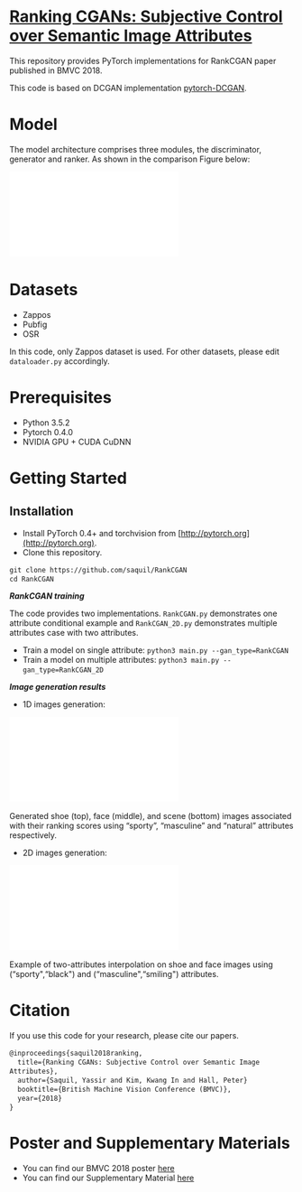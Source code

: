 # [Ranking CGANs: Subjective Control over Semantic Image Attributes](http://bmvc2018.org/contents/papers/0534.pdf)

This repository provides PyTorch implementations for RankCGAN paper published in BMVC 2018.

This code is based on DCGAN implementation [pytorch-DCGAN](https://github.com/pytorch/examples/tree/master/dcgan).

# Model

The model architecture comprises three modules, the discriminator, generator and ranker. As shown in the comparison Figure below:

![GAN](docs/GAN.pdf)

# Datasets

- Zappos
- Pubfig
- OSR

In this code, only Zappos dataset is used. For other datasets, please edit `dataloader.py` accordingly.

# Prerequisites

- Python 3.5.2
- Pytorch 0.4.0
- NVIDIA GPU + CUDA CuDNN

# Getting Started

## Installation

- Install PyTorch 0.4+ and torchvision from [http://pytorch.org](http://pytorch.org).
- Clone this repository.
```shell
git clone https://github.com/saquil/RankCGAN
cd RankCGAN
```

***RankCGAN training***

The code provides two implementations. `RankCGAN.py` demonstrates one attribute conditional example and `RankCGAN_2D.py` demonstrates multiple attributes case with two attributes.

- Train a model on single attribute:
```python3 main.py --gan_type=RankCGAN```
- Train a model on multiple attributes:
```python3 main.py --gan_type=RankCGAN_2D```

***Image generation results***

- 1D images generation:

![1D_gen](docs/generation_mixte.pdf)

Generated shoe (top), face (middle), and scene (bottom) images associated with their
ranking scores using “sporty”, “masculine” and “natural” attributes respectively.

- 2D images generation:

![2D_gen](docs/generation_2D.pdf)

Example of two-attributes interpolation on shoe and face images using (“sporty",“black") and (“masculine",“smiling") attributes.

# Citation

If you use this code for your research, please cite our papers.
```
@inproceedings{saquil2018ranking,
  title={Ranking CGANs: Subjective Control over Semantic Image Attributes},
  author={Saquil, Yassir and Kim, Kwang In and Hall, Peter}
  booktitle={British Machine Vision Conference (BMVC)},
  year={2018}
}
```
# Poster and Supplementary Materials
- You can find our BMVC 2018 poster [here](https://drive.google.com/open?id=1n8as8lVSVSWanQHDbCIH9h1tCU66msG3)
- You can find our Supplementary Material [here](http://bmvc2018.org/contents/supplementary/pdf/0534_supp.pdf)

